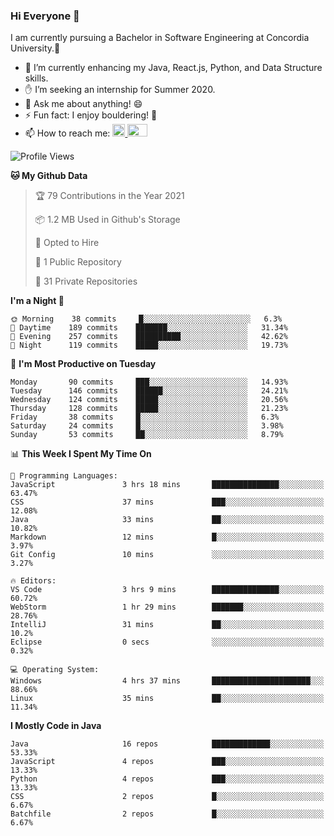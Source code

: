 ### Hi Everyone 👋
I am currently pursuing a Bachelor in Software Engineering at Concordia University.🏫

- 🌱 I’m currently enhancing my Java, React.js, Python, and Data Structure skills.
- ✋ I’m seeking an internship for Summer 2020.
- 💬 Ask me about anything! 😄
- ⚡ Fun fact: I enjoy bouldering! 🧗‍
- 📫 How to reach me: <a href="https://www.linkedin.com/in/siu-tong-ye/" target="_blank"> <img width="20px" width="32" src="https://cdn.jsdelivr.net/npm/simple-icons@v3/icons/linkedin.svg" /> </a> <a href="mailto:SiuTongYe@gmail.com" target="_blank"> <img height="20" width="32" src="https://cdn.jsdelivr.net/npm/simple-icons@v3/icons/gmail.svg" /> </a>

<!--START_SECTION:waka-->
![Profile Views](http://img.shields.io/badge/Profile%20Views-1-blue)

**🐱 My Github Data** 

> 🏆 79 Contributions in the Year 2021
 > 
> 📦 1.2 MB Used in Github's Storage 
 > 
> 💼 Opted to Hire
 > 
> 📜 1 Public Repository 
 > 
> 🔑 31 Private Repositories  
 > 
**I'm a Night 🦉** 

```text
🌞 Morning    38 commits     █░░░░░░░░░░░░░░░░░░░░░░░░   6.3% 
🌆 Daytime    189 commits    ███████░░░░░░░░░░░░░░░░░░   31.34% 
🌃 Evening    257 commits    ██████████░░░░░░░░░░░░░░░   42.62% 
🌙 Night      119 commits    █████░░░░░░░░░░░░░░░░░░░░   19.73%

```
📅 **I'm Most Productive on Tuesday** 

```text
Monday       90 commits     ███░░░░░░░░░░░░░░░░░░░░░░   14.93% 
Tuesday      146 commits    ██████░░░░░░░░░░░░░░░░░░░   24.21% 
Wednesday    124 commits    █████░░░░░░░░░░░░░░░░░░░░   20.56% 
Thursday     128 commits    █████░░░░░░░░░░░░░░░░░░░░   21.23% 
Friday       38 commits     █░░░░░░░░░░░░░░░░░░░░░░░░   6.3% 
Saturday     24 commits     █░░░░░░░░░░░░░░░░░░░░░░░░   3.98% 
Sunday       53 commits     ██░░░░░░░░░░░░░░░░░░░░░░░   8.79%

```


📊 **This Week I Spent My Time On** 

```text
💬 Programming Languages: 
JavaScript               3 hrs 18 mins       ███████████████░░░░░░░░░░   63.47% 
CSS                      37 mins             ███░░░░░░░░░░░░░░░░░░░░░░   12.08% 
Java                     33 mins             ██░░░░░░░░░░░░░░░░░░░░░░░   10.82% 
Markdown                 12 mins             █░░░░░░░░░░░░░░░░░░░░░░░░   3.97% 
Git Config               10 mins             ░░░░░░░░░░░░░░░░░░░░░░░░░   3.27%

🔥 Editors: 
VS Code                  3 hrs 9 mins        ███████████████░░░░░░░░░░   60.72% 
WebStorm                 1 hr 29 mins        ███████░░░░░░░░░░░░░░░░░░   28.76% 
IntelliJ                 31 mins             ██░░░░░░░░░░░░░░░░░░░░░░░   10.2% 
Eclipse                  0 secs              ░░░░░░░░░░░░░░░░░░░░░░░░░   0.32%

💻 Operating System: 
Windows                  4 hrs 37 mins       ██████████████████████░░░   88.66% 
Linux                    35 mins             ██░░░░░░░░░░░░░░░░░░░░░░░   11.34%

```

**I Mostly Code in Java** 

```text
Java                     16 repos            █████████████░░░░░░░░░░░░   53.33% 
JavaScript               4 repos             ███░░░░░░░░░░░░░░░░░░░░░░   13.33% 
Python                   4 repos             ███░░░░░░░░░░░░░░░░░░░░░░   13.33% 
CSS                      2 repos             █░░░░░░░░░░░░░░░░░░░░░░░░   6.67% 
Batchfile                2 repos             █░░░░░░░░░░░░░░░░░░░░░░░░   6.67%

```



<!--END_SECTION:waka-->
